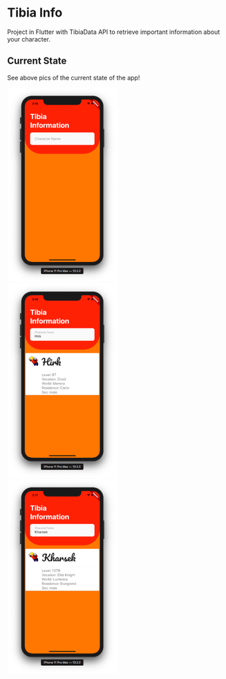 # Tibia Info

Project in Flutter with TibiaData API to retrieve important information about your character.

## Current State

See above pics of the current state of the app!

<img src="screenshots/home.png" height="450"><img src="screenshots/hirk.png" height="450"><img src="screenshots/kharsek.png" height="450">